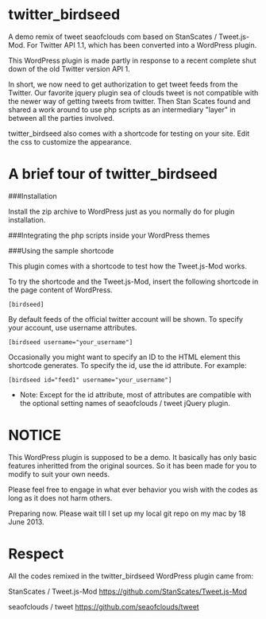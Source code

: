 twitter_birdseed
================

A demo remix of tweet seaofclouds com based on StanScates / Tweet.js-Mod. For Twitter API 1.1, which has been converted into a WordPress plugin.

This WordPress plugin is made partly in response to a recent complete shut down of the old Twitter version API 1.

In short, we now need to get authorization to get tweet feeds from the Twitter. Our favorite jquery plugin sea of clouds tweet is not compatible with the newer way of getting tweets from twitter. Then Stan Scates found and shared a work around to use php scripts as an intermediary "layer" in between all the parties involved.

twitter_birdseed also comes with a shortcode for testing on your site. Edit the css to customize the appearance.

A brief tour of twitter_birdseed
================

###Installation

Install the zip archive to WordPress just as you normally do for plugin installation.

###Integrating the php scripts inside your WordPress themes

###Using the sample shortcode

This plugin comes with a shortcode to test how the Tweet.js-Mod works.

To try the shortcode and the Tweet.js-Mod, insert the following shortcode in the page content of WordPress.

<pre><code>[birdseed]</code></pre>

By default feeds of the official twitter account will be shown. To specify your account, use username attributes.

<pre><code>[birdseed username="your_username"]</code></pre>

Occasionally you might want to specify an ID to the HTML element this shortcode generates. To specify the id, use the id attribute. For example:
<pre><code>[birdseed id="feed1" username="your_username"]</code></pre>

* Note: Except for the id attribute, most of attributes are compatible with the optional setting names of seaofclouds / tweet jQuery plugin.

NOTICE
================
This WordPress plugin is supposed to be a demo. It basically has only basic features inheritted from the original sources. So it has been made for you to modify to suit your own needs.

Please feel free to engage in what ever behavior you wish with the codes as long as it does not harm others.

Preparing now. Please wait till I set up my local git repo on my mac by 18 June 2013.

Respect
================
All the codes remixed in the twitter_birdseed WordPress plugin came from:

StanScates / Tweet.js-Mod
https://github.com/StanScates/Tweet.js-Mod

seaofclouds / tweet
https://github.com/seaofclouds/tweet
